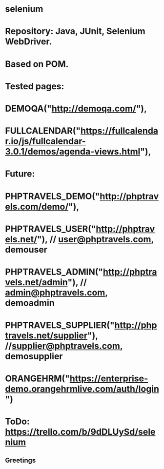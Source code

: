 # selenium

# Repository: Java, JUnit, Selenium WebDriver. 

# Based on POM.

# Tested pages:
# DEMOQA("http://demoqa.com/"),
# FULLCALENDAR("https://fullcalendar.io/js/fullcalendar-3.0.1/demos/agenda-views.html"),
# Future:
# PHPTRAVELS_DEMO("http://phptravels.com/demo/"),
# PHPTRAVELS_USER("http://phptravels.net/"), //  user@phptravels.com, demouser
# PHPTRAVELS_ADMIN("http://phptravels.net/admin"), // admin@phptravels.com, demoadmin 
# PHPTRAVELS_SUPPLIER("http://phptravels.net/supplier"), //supplier@phptravels.com, demosupplier 
# ORANGEHRM("https://enterprise-demo.orangehrmlive.com/auth/login")

# ToDo: https://trello.com/b/9dDLUySd/selenium
## Greetings
